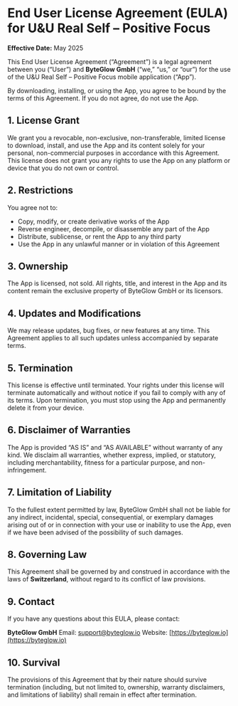 # End User License Agreement (EULA) for U&U Real Self – Positive Focus

**Effective Date:** May 2025

This End User License Agreement (“Agreement”) is a legal agreement between you (“User”) and **ByteGlow GmbH** (“we,” “us,” or “our”) for the use of the U&U Real Self – Positive Focus mobile application (“App”).

By downloading, installing, or using the App, you agree to be bound by the terms of this Agreement. If you do not agree, do not use the App.

## 1. License Grant
We grant you a revocable, non-exclusive, non-transferable, limited license to download, install, and use the App and its content solely for your personal, non-commercial purposes in accordance with this Agreement. This license does not grant you any rights to use the App on any platform or device that you do not own or control.

## 2. Restrictions
You agree not to:
- Copy, modify, or create derivative works of the App
- Reverse engineer, decompile, or disassemble any part of the App
- Distribute, sublicense, or rent the App to any third party
- Use the App in any unlawful manner or in violation of this Agreement

## 3. Ownership
The App is licensed, not sold. All rights, title, and interest in the App and its content remain the exclusive property of ByteGlow GmbH or its licensors.

## 4. Updates and Modifications
We may release updates, bug fixes, or new features at any time. This Agreement applies to all such updates unless accompanied by separate terms.

## 5. Termination
This license is effective until terminated. Your rights under this license will terminate automatically and without notice if you fail to comply with any of its terms. Upon termination, you must stop using the App and permanently delete it from your device.

## 6. Disclaimer of Warranties
The App is provided “AS IS” and “AS AVAILABLE” without warranty of any kind. We disclaim all warranties, whether express, implied, or statutory, including merchantability, fitness for a particular purpose, and non-infringement.

## 7. Limitation of Liability
To the fullest extent permitted by law, ByteGlow GmbH shall not be liable for any indirect, incidental, special, consequential, or exemplary damages arising out of or in connection with your use or inability to use the App, even if we have been advised of the possibility of such damages.

## 8. Governing Law
This Agreement shall be governed by and construed in accordance with the laws of **Switzerland**, without regard to its conflict of law provisions.

## 9. Contact
If you have any questions about this EULA, please contact:

**ByteGlow GmbH**
Email: [support@byteglow.io](mailto:support@byteglow.io)
Website: [https://byteglow.io](https://byteglow.io)

## 10. Survival
The provisions of this Agreement that by their nature should survive termination (including, but not limited to, ownership, warranty disclaimers, and limitations of liability) shall remain in effect after termination.
